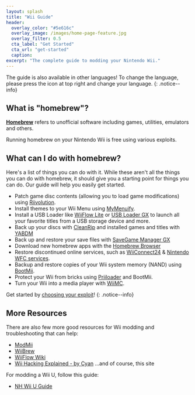 ```yaml
---
layout: splash
title: "Wii Guide"
header:
  overlay_color: "#5e616c"
  overlay_image: /images/home-page-feature.jpg
  overlay_filter: 0.5
  cta_label: "Get Started"
  cta_url: "get-started"
  caption:
excerpt: "The complete guide to modding your Nintendo Wii."
---
```


The guide is also available in other languages! To change the language, please press the icon at top right and change your language.
{: .notice--info}

## What is "homebrew"?

[**Homebrew**](https://en.wikipedia.org/wiki/Homebrew_(video_games)) refers to unofficial software including games, utilities, emulators and others.

Running homebrew on your Nintendo Wii is free using various exploits.

## What can I do with homebrew?

Here's a list of things you can do with it. While these aren't all the things you can do with homebrew, it should give you a starting point for things you can do. Our guide will help you easily get started.

- Patch game disc contents (allowing you to load game modifications) using [Riivolution](http://www.wiibrew.org/wiki/Riivolution).
- Install themes to your Wii Menu using [MyMenuify](themes).
- Install a USB Loader like [WiiFlow Lite](https://gbatemp.net/threads/wiiflow-lite.422685/) or [USB Loader GX](usbloadergx) to launch all your favorite titles from a USB storage device and more.
- Back up your discs with [CleanRip](/dump-games) and installed games and titles with [YABDM](dump-wads)
- Back up and restore your save files with [SaveGame Manager GX](https://wiidatabase.de/downloads/wii-tools/savegame-manager-gx-beta/)
- Download new homebrew apps with the [Homebrew Browser](hbb)
- Restore discontinued online services, such as [WiiConnect24](riiconnect24) & [Nintendo WFC services](wiimmfi).
- Backup and restore copies of your Wii system memory (NAND) using [BootMii](http://bootmii.org).
- Protect your Wii from bricks using [Priiloader](priiloader) and BootMii.
- Turn your Wii into a media player with [WiiMC](http://www.wiimc.org/).

Get started by [choosing your exploit](get-started)!
{: .notice--info}

## More Resources

There are also few more good resources for Wii modding and troubleshooting that can help:

- [ModMii](http://xflak.com/)
- [WiiBrew](https://wiibrew.org/)
- [WiiFlow Wiki](https://sites.google.com/site/wiiflowiki4/)
- [Wii Hacking Explained - by Cyan](https://gbatemp.net/threads/wii-hacking-explained.501605/)
...and of course, this site

For modding a Wii U, follow this guide:
- [NH Wii U Guide](https://wiiu.hacks.guide)
